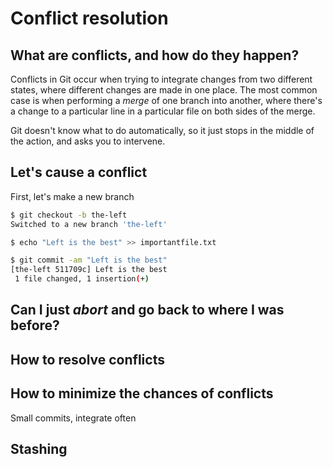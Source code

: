 # Conflict resolution

## What are conflicts, and how do they happen?

Conflicts in Git occur when trying to integrate changes from two
 different states, where different changes are made in one place. The
 most common case is when performing a *merge* of one branch into
 another, where there's a change to a particular line in a particular
 file on both sides of the merge.

Git doesn't know what to do automatically, so it just stops in the
 middle of the action, and asks you to intervene.

## Let's cause a conflict

First, let's make a new branch
``` bash
$ git checkout -b the-left
Switched to a new branch 'the-left'

$ echo "Left is the best" >> importantfile.txt

$ git commit -am "Left is the best"
[the-left 511709c] Left is the best
 1 file changed, 1 insertion(+)
```

## Can I just *abort* and go back to where I was before?

## How to resolve conflicts

## How to minimize the chances of conflicts

Small commits, integrate often

## Stashing
